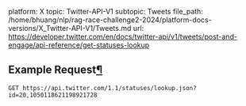 platform: X
topic: Twitter-API-V1
subtopic: Tweets
file_path: /home/bhuang/nlp/rag-race-challenge2-2024/platform-docs-versions/X_Twitter-API-V1/Tweets.md
url: https://developer.twitter.com/en/docs/twitter-api/v1/tweets/post-and-engage/api-reference/get-statuses-lookup

## Example Request[¶](#example-request "Permalink to this headline")

`GET https://api.twitter.com/1.1/statuses/lookup.json?id=20,1050118621198921728`